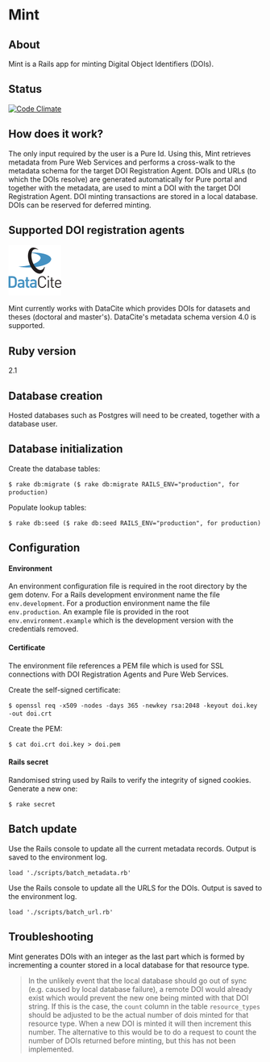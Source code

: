 Mint
==
About
-
Mint is a Rails app for minting Digital Object Identifiers (DOIs).

Status
-
[![Code Climate](https://codeclimate.com/github/lulibrary/doi/badges/gpa.svg)](https://codeclimate.com/github/lulibrary/doi)

How does it work?
-
The only input required by the user is a Pure Id. Using this, Mint retrieves
metadata from Pure Web Services and performs a cross-walk to the metadata schema
for the target DOI Registration Agent. DOIs and URLs (to which the DOIs resolve)
are generated automatically for Pure portal and together with the metadata, are
used to mint a DOI with the target DOI Registration Agent. DOI minting
transactions are stored in a local database. DOIs can be reserved for deferred
minting.

Supported DOI registration agents
-
![DataCite logo](/app/assets/images/datacite-logo.png)

Mint currently works with DataCite which provides DOIs for datasets and theses (doctoral and master's).
DataCite's metadata schema version 4.0 is supported.


Ruby version
-
2.1


Database creation
-
Hosted databases such as Postgres will need to be created, together with a
database user.

Database initialization
-
Create the database tables:
```
$ rake db:migrate ($ rake db:migrate RAILS_ENV="production", for production)
```
Populate lookup tables:
```
$ rake db:seed ($ rake db:seed RAILS_ENV="production", for production)
```

Configuration
-
#### Environment
An environment configuration file is required in the root directory by the gem
dotenv. For a  Rails development environment name the file
```env.development```. For  a production environment name the file
```env.production```. An example file is provided in the root
```env.environment.example``` which is the development version with the
credentials removed.

#### Certificate
The environment file references a PEM file which is used for SSL connections
with DOI Registration Agents and Pure Web Services.

Create the self-signed certificate:
```
$ openssl req -x509 -nodes -days 365 -newkey rsa:2048 -keyout doi.key -out doi.crt
```
Create the PEM:
```
$ cat doi.crt doi.key > doi.pem
```

#### Rails secret
Randomised string used by Rails to verify the integrity of signed cookies.
Generate a new one:
```
$ rake secret
```

Batch update
-
Use the Rails console to update all the current metadata records. Output is
saved to the environment log.
```
load './scripts/batch_metadata.rb'
```
Use the Rails console to update all the URLS for the DOIs. Output is
saved to the environment log.
```
load './scripts/batch_url.rb'
```

Troubleshooting
-
Mint generates DOIs with an integer as the last part which is formed by
incrementing a counter stored in a local database for that resource type.
>In the unlikely event that the local database should go out of sync (e.g.
caused by local database failure), a remote DOI
would already exist which would prevent the new one being minted with that DOI
string. If this is the case, the ```count``` column in the table
```resource_types``` should be adjusted to be the actual number of
dois minted for that resource type. When a new DOI is minted it will then increment
this number. The alternative to this would be to do a request to count the
number of DOIs returned before minting, but this has not been implemented.